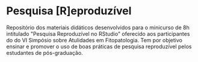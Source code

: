 # Pesquisa [R]eproduzível

Repositório dos materiais didáticos desenvolvidos para o minicurso de 8h intitulado "Pesquisa Reproduzível no RStudio" oferecido aos participantes do do VI Simpósio sobre Atulidades em Fitopatologia. Tem por objetivo ensinar e promover o uso de boas práticas de pesquisa reproduzível pelos estudantes de pós-graduação. 

